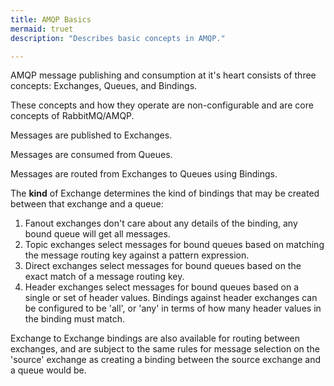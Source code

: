 ```yaml
---
title: AMQP Basics
mermaid: truet
description: "Describes basic concepts in AMQP."

---
```


AMQP message publishing and consumption at it's heart consists of three concepts: Exchanges, Queues, and Bindings.

These concepts and how they operate are non-configurable and are core concepts of RabbitMQ/AMQP.

Messages are published to Exchanges.

Messages are consumed from Queues.

Messages are routed from Exchanges to Queues using Bindings.

The **kind** of Exchange determines the kind of bindings that may be created between that exchange and a queue:
1. Fanout exchanges don't care about any details of the binding, any bound queue will get all messages.
2. Topic exchanges select messages for bound queues based on matching the message routing key against a pattern expression.
3. Direct exchanges select messages for bound queues based on the exact match of a message routing key.
4. Header exchanges select messages for bound queues based on a single or set of header values.  Bindings against header exchanges can be configured to be 'all', or 'any' in terms of how many header values in the binding must match.

Exchange to Exchange bindings are also available for routing between exchanges, and are subject to the same rules for message selection on the 'source' exchange as creating a binding between the source exchange and a queue would be.
